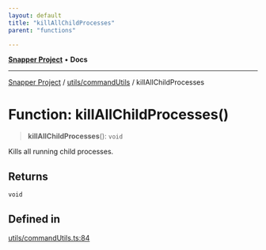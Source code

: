 ```yaml
---
layout: default
title: "killAllChildProcesses"
parent: "functions"

---
```

[**Snapper Project**](../../../README.md) • **Docs**

***

[Snapper Project](../../../README.md) / [utils/commandUtils](../README.md) / killAllChildProcesses

# Function: killAllChildProcesses()

> **killAllChildProcesses**(): `void`

Kills all running child processes.

## Returns

`void`

## Defined in

[utils/commandUtils.ts:84](https://github.com/asifqatar/Snapper/blob/ab4f57c6fb0f3a6e7a52b57c79197c1a1edc140e/utils/commandUtils.ts#L84)
